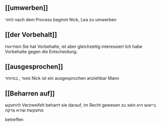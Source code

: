 ## [[umwerben]]
לחזר
nach dem Process beginnt Nick, Lea zu umwerben

## [[der Vorbehalt]]
הסתייגות
Sie hat Vorbehalte, ist aber gleichzeitig interessiert
Ich habe Vorbehalte gegen die Entscheidung.

## [[ausgesprochen]]
מאוד , במיוחד
Nick ist ein ausgesprochen anziehbar Mann

## [[Beharren auf]]
להתעקש
Verzweifelt beharrt sie darauf, im Recht gewesen zu sein
בייאוש היא מתעקשת שהיא צדקה

betreffen


